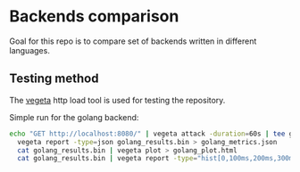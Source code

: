 # Backends comparison

Goal for this repo is to compare set of backends written in different languages.

## Testing method

The [vegeta](https://github.com/tsenart/vegeta) http load tool is used for testing the repository.

Simple run for the golang backend: 

```bash
echo "GET http://localhost:8080/" | vegeta attack -duration=60s | tee golang_results.bin | vegeta report
  vegeta report -type=json golang_results.bin > golang_metrics.json
  cat golang_results.bin | vegeta plot > golang_plot.html
  cat golang_results.bin | vegeta report -type="hist[0,100ms,200ms,300ms]"
```